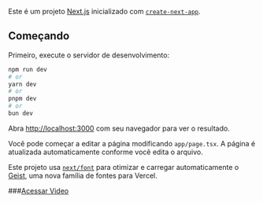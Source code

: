 Este é um projeto [Next.js](https://nextjs.org) inicializado com [`create-next-app`](https://nextjs.org/docs/app/api-reference/cli/create-next-app).

## Começando

Primeiro, execute o servidor de desenvolvimento:

```bash
npm run dev
# or
yarn dev
# or
pnpm dev
# or
bun dev
```

Abra [http://localhost:3000](http://localhost:3000) com seu navegador para ver o resultado.

Você pode começar a editar a página modificando `app/page.tsx`. A página é atualizada automaticamente conforme você edita o arquivo.

Este projeto usa [`next/font`](https://nextjs.org/docs/app/building-your-application/optimizing/fonts) para otimizar e carregar automaticamente o [Geist](https://vercel.com/font), uma nova família de fontes para Vercel.

###[Acessar Video](https://www.loom.com/share/e2a25cbeecc94b36ab62f61556edaa87?sid=fe207854-7549-4bf7-a4ae-9b85fa083444)
